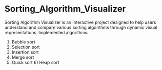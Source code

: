 # Sorting_Algorithm_Visualizer
Sorting Algorithm Visualizer is an interactive project designed to help users understand and compare various sorting algorithms through dynamic visual representations.
Implemented algorithms: 
1) Bubble sort
2) Selection sort
3) Insertion sort 
4) Merge sort 
5) Quick sort 
6) Heap sort
